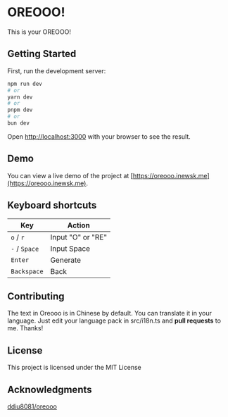 # OREOOO!

This is your OREOOO!

## Getting Started

First, run the development server:

```bash
npm run dev
# or
yarn dev
# or
pnpm dev
# or
bun dev
```

Open [http://localhost:3000](http://localhost:3000) with your browser to see the result.

## Demo

You can view a live demo of the project at [https://oreooo.inewsk.me](https://oreooo.inewsk.me).

## Keyboard shortcuts

| Key           | Action            |
| ------------- | ----------------- |
| `o` / `r`     | Input "O" or "RE" |
| `-` / `Space` | Input Space       |
| `Enter`       | Generate          |
| `Backspace`   | Back              |

## Contributing

The text in Oreooo is in Chinese by default. You can translate it in your language. Just edit your language pack in src/i18n.ts and **pull requests** to me. Thanks!

## License

This project is licensed under the MIT License

## Acknowledgments

[ddiu8081/oreooo](https://github.com/ddiu8081/oreooo/)
